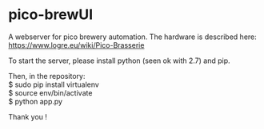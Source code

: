 # pico-brewUI

A webserver for pico brewery automation. The hardware is described here: https://www.logre.eu/wiki/Pico-Brasserie

To start the server, please install python (seen ok with 2.7) and pip. 

Then, in the repository:  
$ sudo pip install virtualenv  
$ source env/bin/activate  
$ python app.py  

Thank you !
